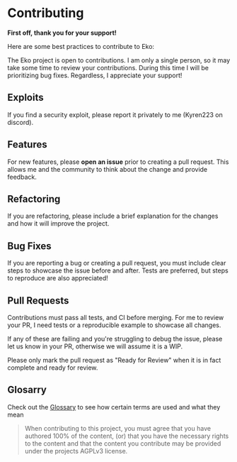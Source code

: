 # Contributing

**First off, thank you for your support!**

Here are some best practices to contribute to Eko:

The Eko project is open to contributions. I am only a single person,
so it may take some time to review your contributions. During this time
I will be prioritizing bug fixes. Regardless, I appreciate your support!

## Exploits

If you find a security exploit, please report it privately to me (Kyren223 on discord).

## Features

For new features, please **open an issue** prior to creating a pull request. This
allows me and the community to think about the change and provide feedback.

## Refactoring

If you are refactoring, please include a brief explanation for the changes and
how it will improve the project.

## Bug Fixes

If you are reporting a bug or creating a pull request, you must include clear
steps to showcase the issue before and after. Tests are preferred, but steps to
reproduce are also appreciated!

## Pull Requests

Contributions must pass all tests, and CI before merging. For me to
review your PR, I need tests or a reproducible example to showcase all changes.

If any of these are failing and you're struggling to debug the issue, please let
us know in your PR, otherwise we will assume it is a WIP.

Please only mark the pull request as "Ready for Review" when it is in fact
complete and ready for review.

## Glosarry

Check out the [Glossary](./glossary.md) to see how certain terms are used and what they mean

> When contributing to this project, you must agree that you have authored 100%
> of the content, (or) that you have the necessary rights to the content and
> that the content you contribute may be provided under the projects AGPLv3
> license.
